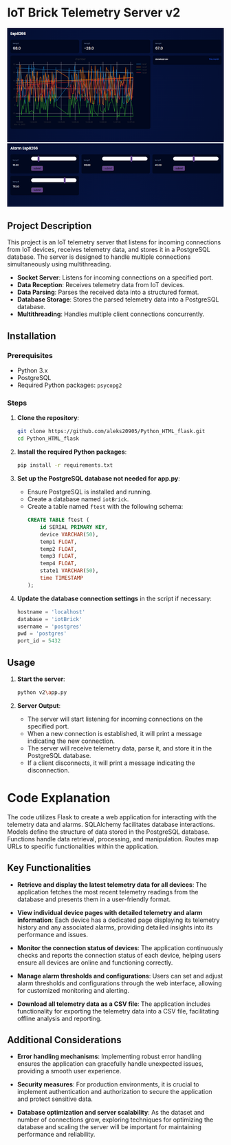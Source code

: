 # IoT Brick Telemetry Server v2 

![screenshot](./v2/static/assets/img/devices.bmp)
![screenshot](./v2/static/assets/img/alarms.bmp)

## Project Description

This project is an IoT telemetry server that listens for incoming connections from IoT devices, receives telemetry data, and stores it in a PostgreSQL database. The server is designed to handle multiple connections simultaneously using multithreading.


- **Socket Server**: Listens for incoming connections on a specified port.
- **Data Reception**: Receives telemetry data from IoT devices.
- **Data Parsing**: Parses the received data into a structured format.
- **Database Storage**: Stores the parsed telemetry data into a PostgreSQL database.
- **Multithreading**: Handles multiple client connections concurrently.

## Installation

### Prerequisites

- Python 3.x
- PostgreSQL
- Required Python packages: `psycopg2`

### Steps

1. **Clone the repository**:
    ```sh
    git clone https://github.com/aleks20905/Python_HTML_flask.git
    cd Python_HTML_flask
    ```

2. **Install the required Python packages**:
    ```sh
    pip install -r requirements.txt
    ```

3. **Set up the PostgreSQL database not needed for app.py**:
    - Ensure PostgreSQL is installed and running.
    - Create a database named `iotBrick`.
    - Create a table named `ftest` with the following schema:
        ```sql
        CREATE TABLE ftest (
            id SERIAL PRIMARY KEY,
            device VARCHAR(50),
            temp1 FLOAT,
            temp2 FLOAT,
            temp3 FLOAT,
            temp4 FLOAT,
            state1 VARCHAR(50),
            time TIMESTAMP
        );
        ```

4. **Update the database connection settings** in the script if necessary:
    ```python
    hostname = 'localhost'
    database = 'iotBrick'
    username = 'postgres'
    pwd = 'postgres'
    port_id = 5432
    ```

## Usage

1. **Start the server**:
    ```sh
    python v2\app.py
    ```

2. **Server Output**:
    - The server will start listening for incoming connections on the specified port.
    - When a new connection is established, it will print a message indicating the new connection.
    - The server will receive telemetry data, parse it, and store it in the PostgreSQL database.
    - If a client disconnects, it will print a message indicating the disconnection.

# Code Explanation

The code utilizes Flask to create a web application for interacting with the telemetry data and alarms.
SQLAlchemy facilitates database interactions.
Models define the structure of data stored in the PostgreSQL database.
Functions handle data retrieval, processing, and manipulation.
Routes map URLs to specific functionalities within the application.

## Key Functionalities

- **Retrieve and display the latest telemetry data for all devices**: The application fetches the most recent telemetry readings from the database and presents them in a user-friendly format.
  
- **View individual device pages with detailed telemetry and alarm information**: Each device has a dedicated page displaying its telemetry history and any associated alarms, providing detailed insights into its performance and issues.
  
- **Monitor the connection status of devices**: The application continuously checks and reports the connection status of each device, helping users ensure all devices are online and functioning correctly.
  
- **Manage alarm thresholds and configurations**: Users can set and adjust alarm thresholds and configurations through the web interface, allowing for customized monitoring and alerting.
  
- **Download all telemetry data as a CSV file**: The application includes functionality for exporting the telemetry data into a CSV file, facilitating offline analysis and reporting.

## Additional Considerations

- **Error handling mechanisms**: Implementing robust error handling ensures the application can gracefully handle unexpected issues, providing a smooth user experience.
  
- **Security measures**: For production environments, it is crucial to implement authentication and authorization to secure the application and protect sensitive data.
  
- **Database optimization and server scalability**: As the dataset and number of connections grow, exploring techniques for optimizing the database and scaling the server will be important for maintaining performance and reliability.


